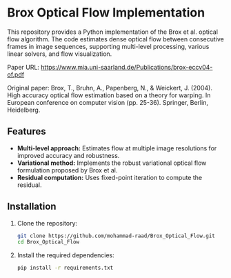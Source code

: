 # Brox Optical Flow Implementation

This repository provides a Python implementation of the Brox et al. optical flow algorithm. The code estimates dense optical flow between consecutive frames in image sequences, supporting multi-level processing, various linear solvers, and flow visualization.

Paper URL: https://www.mia.uni-saarland.de/Publications/brox-eccv04-of.pdf

Original paper: Brox, T., Bruhn, A., Papenberg, N., & Weickert, J. (2004). High accuracy optical flow estimation based on a theory for warping. In European conference on computer vision (pp. 25-36). Springer, Berlin, Heidelberg.


## Features

* **Multi-level approach:** Estimates flow at multiple image resolutions for improved accuracy and robustness.
* **Variational method:** Implements the robust variational optical flow formulation proposed by Brox et al.
* **Residual computation:** Uses fixed-point iteration to compute the residual.


## Installation

1. Clone the repository:
   ```bash
   git clone https://github.com/mohammad-raad/Brox_Optical_Flow.git
   cd Brox_Optical_Flow
   ```

2. Install the required dependencies:
   ```bash
   pip install -r requirements.txt
   ```
